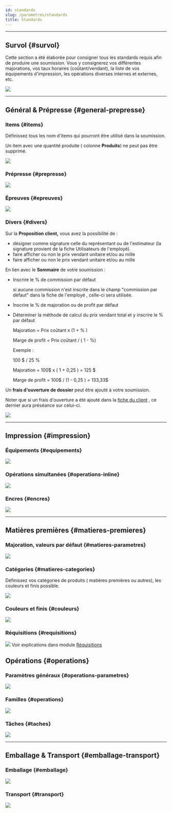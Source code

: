 ```yaml
---
id: standards
slug: /parametres/standards
title: Standards
---
```


---

## Survol {#survol}

Cette section a été élaborée pour consigner tous les standards requis afin de produire une soumission. Vous y consignerez vos différentes majorations, vos taux horaires (coûtant/vendant), la liste de vos équipements d'impression, les opérations diverses internes et externes, etc.

![](../../static/img/Parametres_Standards_1.png)

---

## Général & Prépresse {#general-prepresse}

### Items {#items}

Définissez tous les nom d'items qui pourront être utilisé dans la soumission.

Un item avec une quantité produite ( colonne **Produits**) ne peut pas être supprimé.

![](../../static/img/Parametres_Standards_2.png)

### Prépresse {#prepresse}

![](../../static/img/Parametres_Standards_3.png)

### Épreuves {#epreuves}

![](../../static/img/Parametres_Standards_4.png)

### Divers {#divers}

Sur la **Proposition client,** vous avez la possibilité de :

- désigner comme signature celle du représentant ou de l'estimateur (la signature provient de la fiche Utilisateurs de l'employé).
- faire afficher ou non le prix vendant unitaire et/ou au mille
- faire afficher ou non le prix vendant unitaire et/ou au mille

En lien avec le **Sommaire** de votre soumission :

- Inscrire le % de commission par défaut

  si aucune commission n'est inscrite dans le champ "commission par défaut" dans la fiche de l'employé , celle-ci sera utilisée.

- Inscrire le % de majoration ou de profit par défaut

- Déterminer la méthode de calcul du prix vendant total et y inscrire le % par défaut

  Majoration = Prix coûtant x (1 + % )

  Marge de profit = Prix coûtant / ( 1 - %)

  Exemple :

  100 $ / 25 %

  Majoration = 100$ x ( 1 + 0,25 ) = 125 $

  Marge de profit = 100$ / (1 - 0,25 ) = 133,33$

Un **frais d'ouverture de dossier** peut être ajouté à votre soumission.

Noter que si un frais d'ouverture a été ajouté dans la [fiche du client](../contacts/clients.md) , ce dernier aura préséance sur celui-ci.

![](../../static/img/Parametres_Standards_5.png)

---

## Impression {#impression}

### Équipements {#equipements}

![](../../static/img/Parametres_Standards_7.png)

### Opérations simultanées {#operations-inline}

![](../../static/img/Parametres_Standards_8.png)

### Encres {#encres}

![](../../static/img/Parametres_Standards_9.png)

---

## Matières premières {#matieres-premieres}

### Majoration, valeurs par défaut {#matieres-parametres}

![](../../static/img/Parametres_Standards_10.png)

### Catégories {#matieres-categories}

Définissez vos catégories de produits ( matières premières ou autres), les couleurs et finis possible.

![](../../static/img/Parametres_Standards_11.png)

### Couleurs et finis {#couleurs}

![](../../static/img/Parametres_Standards_12.png)

### Réquisitions {#requisitions}

![](../../static/img/Parametres_Standards_13.png)
Voir explications dans module [Réquisitions](../achats/requisitions.md#parametrer)

## Opérations {#operations}

### Paramètres généraux {#operations-parametres}

![](../../static/img/Parametres_Standards_14.png)

### Familles {#operations}

![](../../static/img/Parametres_Standards_15.png)

### Tâches {#taches}

![](../../static/img/Parametres_Standards_16.png)

---

## Emballage & Transport {#emballage-transport}

### Emballage {#emballage}

![](../../static/img/Parametres_Standards_17.png)

### Transport {#transport}

![](../../static/img/Parametres_Standards_18.png)
